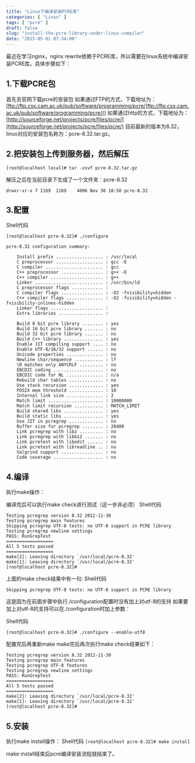 ```yaml
---
title: "Linux下编译安装PCRE库"
categories: [ "Linux" ]
tags: [ "pcre" ]
draft: false
slug: "install-the-pcre-library-under-linux-compiler"
date: "2015-05-01 07:34:00"
---
```


最近在学习nginx，nginx rewrite依赖于PCRE库，所以需要在linux系统中编译安装PCRE库。具体步骤如下：
 
## 1.下载PCRE包
首先去官网下载pcre的安装包
如果通过FTP的方式，下载地址为：[ftp://ftp.csx.cam.ac.uk/pub/software/programming/pcre/]ftp://ftp.csx.cam.ac.uk/pub/software/programming/pcre/()
如果通过http的方式，下载地址为：[http://sourceforge.net/projects/pcre/files/pcre/](http://sourceforge.net/projects/pcre/files/pcre/)
目前最新的版本为8.32，linux对应的安装包名称为：pcre-8.32.tar.gz。
 


<!--more-->


## 2.把安装包上传到服务器，然后解压

    [root@localhost local]# tar -zxvf pcre-8.32.tar.gz  

解压之后在当前目录下生成了一个文件夹：pcre-8.32

`drwxr-xr-x 7 1169  1169    4096 Nov 30 18:50 pcre-8.32  `

## 3.配置
Shell代码

`[root@localhost pcre-8.32]# ./configure  `

    pcre-8.32 configuration summary:
    
        Install prefix .................. : /usr/local
        C preprocessor .................. : gcc -E
        C compiler ...................... : gcc
        C++ preprocessor ................ : g++ -E
        C++ compiler .................... : g++
        Linker .......................... : /usr/bin/ld
        C preprocessor flags ............ : 
        C compiler flags ................ : -O2 -fvisibility=hidden
        C++ compiler flags .............. : -O2 -fvisibility=hidden -fvisibility-inlines-hidden
        Linker flags .................... : 
        Extra libraries ................. : 
    
        Build 8 bit pcre library ........ : yes
        Build 16 bit pcre library ....... : no
        Build 32 bit pcre library ....... : no
        Build C++ library ............... : yes
        Enable JIT compiling support .... : no
        Enable UTF-8/16/32 support ...... : no
        Unicode properties .............. : no
        Newline char/sequence ........... : lf
        \R matches only ANYCRLF ......... : no
        EBCDIC coding ................... : no
        EBCDIC code for NL .............. : n/a
        Rebuild char tables ............. : no
        Use stack recursion ............. : yes
        POSIX mem threshold ............. : 10
        Internal link size .............. : 2
        Match limit ..................... : 10000000
        Match limit recursion ........... : MATCH_LIMIT
        Build shared libs ............... : yes
        Build static libs ............... : yes
        Use JIT in pcregrep ............. : no
        Buffer size for pcregrep ........ : 20480
        Link pcregrep with libz ......... : no
        Link pcregrep with libbz2 ....... : no
        Link pcretest with libedit ...... : no
        Link pcretest with libreadline .. : no
        Valgrind support ................ : no
        Code coverage ................... : no

## 4.编译
执行make操作：

 编译完后可以执行make check进行测试（这一步非必须）
Shell代码

    Testing pcregrep version 8.32 2012-11-30
    Testing pcregrep main features
    Skipping pcregrep UTF-8 tests: no UTF-8 support in PCRE library
    Testing pcregrep newline settings
    PASS: RunGrepTest
    ==================
    All 5 tests passed
    ==================
    make[2]: Leaving directory `/usr/local/pcre-8.32'
    make[1]: Leaving directory `/usr/local/pcre-8.32'
    [root@localhost pcre-8.32]# 

 上面的make check结果中有一句:
Shell代码

    Skipping pcregrep UTF-8 tests: no UTF-8 support in PCRE library  

 这是因为在前面步骤中执行./configuration配置时没有加上对utf-8的支持
如果要加上对utf-8的支持可以在./configuration时加上参数：

Shell代码

    [root@localhost pcre-8.32]# ./configure --enable-utf8

 配置完后再重新make
make完后再次执行make check结果如下：

    Testing pcregrep version 8.32 2012-11-30
    Testing pcregrep main features
    Testing pcregrep UTF-8 features
    Testing pcregrep newline settings
    PASS: RunGrepTest
    ==================
    All 5 tests passed
    ==================
    make[2]: Leaving directory `/usr/local/pcre-8.32'
    make[1]: Leaving directory `/usr/local/pcre-8.32'
    [root@localhost pcre-8.32]#

## 5.安装
执行make install操作：
Shell代码
`[root@localhost pcre-8.32]# make install  `

make install结束后pcre编译安装流程就结束了。